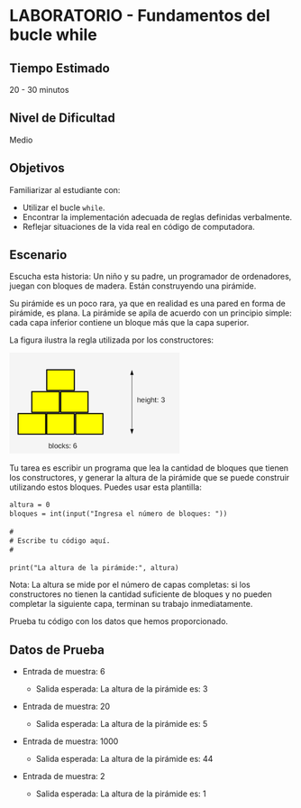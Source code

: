 # LABORATORIO - Fundamentos del bucle while

## Tiempo Estimado

20 - 30 minutos

## Nivel de Dificultad

Medio

## Objetivos

Familiarizar al estudiante con:

* Utilizar el bucle `while`.
* Encontrar la implementación adecuada de reglas definidas verbalmente.
* Reflejar situaciones de la vida real en código de computadora.

## Escenario

Escucha esta historia: Un niño y su padre, un programador de ordenadores, juegan con bloques de madera. Están construyendo una pirámide.

Su pirámide es un poco rara, ya que en realidad es una pared en forma de pirámide, es plana. La pirámide se apila de acuerdo con un principio simple: cada capa inferior contiene un bloque más que la capa superior.

La figura ilustra la regla utilizada por los constructores:

![piramide](img/piramide.png)

Tu tarea es escribir un programa que lea la cantidad de bloques que tienen los constructores, y generar la altura de la pirámide que se puede construir utilizando estos bloques. Puedes usar esta plantilla:

```
altura = 0
bloques = int(input("Ingresa el número de bloques: "))

#
# Escribe tu código aquí.
#	

print("La altura de la pirámide:", altura)
```

Nota: La altura se mide por el número de capas completas: si los constructores no tienen la cantidad suficiente de bloques y no pueden completar la siguiente capa, terminan su trabajo inmediatamente.

Prueba tu código con los datos que hemos proporcionado.

## Datos de Prueba

* Entrada de muestra: 6
    * Salida esperada: La altura de la pirámide es: 3

* Entrada de muestra: 20
    * Salida esperada: La altura de la pirámide es: 5

* Entrada de muestra: 1000
    * Salida esperada: La altura de la pirámide es: 44

* Entrada de muestra: 2
    * Salida esperada: La altura de la pirámide es: 1

